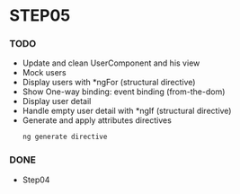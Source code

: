 # STEP05

### TODO
- Update and clean UserComponent and his view
- Mock users
- Display users with *ngFor (structural directive)
- Show One-way binding: event binding (from-the-dom)
- Display user detail
- Handle empty user detail with *ngIf (structural directive)
- Generate and apply attributes directives 
    ```bash
    ng generate directive
    ```

### DONE
- Step04